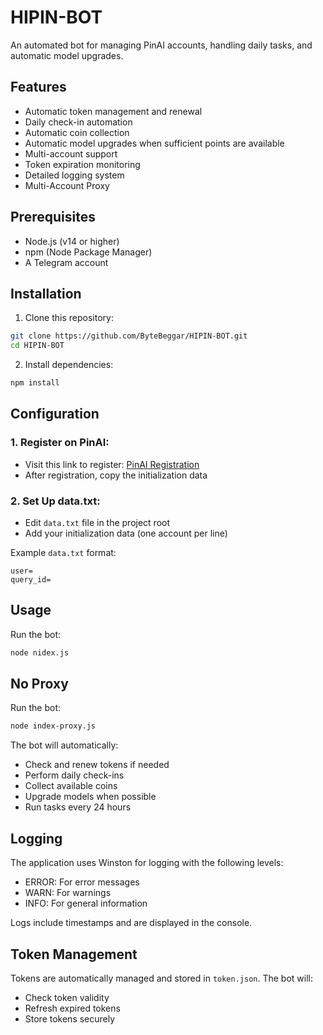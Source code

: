 # HIPIN-BOT

An automated bot for managing PinAI accounts, handling daily tasks, and automatic model upgrades.

## Features

- Automatic token management and renewal
- Daily check-in automation
- Automatic coin collection
- Automatic model upgrades when sufficient points are available
- Multi-account support
- Token expiration monitoring
- Detailed logging system
- Multi-Account Proxy

## Prerequisites

- Node.js (v14 or higher)
- npm (Node Package Manager)
- A Telegram account

## Installation

1. Clone this repository:

```bash
git clone https://github.com/ByteBeggar/HIPIN-BOT.git
cd HIPIN-BOT
```

2. Install dependencies:

```bash
npm install
```

## Configuration

### 1. Register on PinAI:

- Visit this link to register: [PinAI Registration](https://t.me/hi_PIN_bot/app?startapp=p5vLl1t)
- After registration, copy the initialization data

### 2. Set Up data.txt:

- Edit `data.txt` file in the project root
- Add your initialization data (one account per line)

Example `data.txt` format:

```
user=
query_id=
```

## Usage

Run the bot:

```bash
node nidex.js
```
## No Proxy
Run the bot:

```bash
node index-proxy.js
```

The bot will automatically:

- Check and renew tokens if needed
- Perform daily check-ins
- Collect available coins
- Upgrade models when possible
- Run tasks every 24 hours

## Logging

The application uses Winston for logging with the following levels:

- ERROR: For error messages
- WARN: For warnings
- INFO: For general information

Logs include timestamps and are displayed in the console.

## Token Management

Tokens are automatically managed and stored in `token.json`. The bot will:

- Check token validity
- Refresh expired tokens
- Store tokens securely

